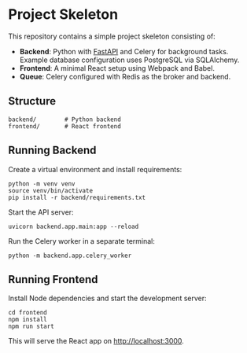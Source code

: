 # Project Skeleton

This repository contains a simple project skeleton consisting of:

* **Backend**: Python with [FastAPI](https://fastapi.tiangolo.com/) and Celery for background tasks. Example database configuration uses PostgreSQL via SQLAlchemy.
* **Frontend**: A minimal React setup using Webpack and Babel.
* **Queue**: Celery configured with Redis as the broker and backend.

## Structure

```
backend/        # Python backend
frontend/       # React frontend
```

## Running Backend

Create a virtual environment and install requirements:

```
python -m venv venv
source venv/bin/activate
pip install -r backend/requirements.txt
```

Start the API server:

```
uvicorn backend.app.main:app --reload
```

Run the Celery worker in a separate terminal:

```
python -m backend.app.celery_worker
```

## Running Frontend

Install Node dependencies and start the development server:

```
cd frontend
npm install
npm run start
```

This will serve the React app on [http://localhost:3000](http://localhost:3000).
